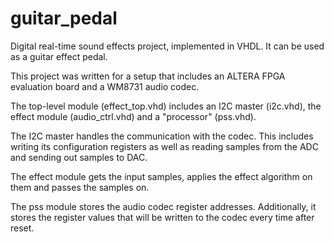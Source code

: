 # guitar_pedal
Digital real-time sound effects project, implemented in VHDL. It can be used as a guitar effect pedal.

This project was written for a setup that includes an ALTERA FPGA evaluation board and a WM8731 audio codec.

The top-level module (effect_top.vhd) includes an I2C master (i2c.vhd), the effect module (audio_ctrl.vhd) and a "processor" (pss.vhd).

The I2C master handles the communication with the codec. This includes writing its configuration registers as well as reading samples from the ADC and sending out samples to DAC.

The effect module gets the input samples, applies the effect algorithm on them and passes the samples on.

The pss module stores the audio codec register addresses. Additionally, it stores the register values that will be written to the codec every time after reset.

